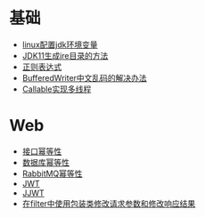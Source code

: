 # 基础
- <a href="../base/linux配置jdk环境变量.md">linux配置jdk环境变量</a>
- <a href="../base/JDK11生成jre目录的方法.md">JDK11生成jre目录的方法</a>
- <a href="../base/正则表达式.md">正则表达式</a>
- <a href="../base/BufferedWriter中文乱码的解决办法.md">BufferedWriter中文乱码的解决办法</a>
- <a href="../base/Callable实现多线程.md">Callable实现多线程</a>

# Web
- <a href="../Web/接口幂等性.md">接口幂等性</a>
- <a href="../Web/数据库幂等性.md">数据库幂等性</a>
- <a href="../Web/RabbitMQ幂等性.md">RabbitMQ幂等性</a>
- <a href="../Web/jwt.md">JWT</a>
- <a href="../Web/jjwt.md">JJWT</a>
- <a href="../Web/在filter中使用包装类修改请求参数和修改响应结果.md">在filter中使用包装类修改请求参数和修改响应结果</a>
